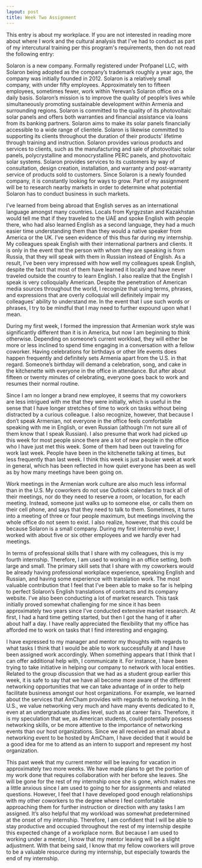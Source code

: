 ```yaml
---
layout: post
title: Week Two Assignment
---
```

This entry is about my workplace. If you are not interested in reading more about where I work and the cultural analysis that I've had to conduct as part of my intercutural training per this program's requirements, then do not read the following entry: 

Solaron is a new company. Formally registered under Profpanel LLC, with Solaron being adopted as the company’s trademark roughly a year ago, the company was initially founded in 2012. Solaron is a relatively small company, with under fifty employees. Approximately ten to fifteen employees, sometimes fewer, work within Yerevan’s Solaron office on a daily basis. Solaron’s mission is to improve the quality of people’s lives while simultaneously promoting sustainable development within Armenia and surrounding regions. Solaron is committed to the quality of its photovoltaic solar panels and offers both warranties and financial assistance via loans from its banking partners. Solaron aims to make its solar panels financially accessible to a wide range of clientele. Solaron is likewise committed to supporting its clients throughout the duration of their products’ lifetime through training and instruction. Solaron provides various products and services to clients, such as the manufacturing and sale of photovoltaic solar panels, polycrystalline and monocrystalline PERC panels, and photovoltaic solar systems. Solaron provides services to its customers by way of consultation, design creation, installation, and warranty and post-warranty service of products sold to customers. Since Solaron is a newly founded company, it is constantly looking for ways to grow. Part of my assignment will be to research nearby markets in order to determine what potential Solaron has to conduct business in such markets.

I’ve learned from being abroad that English serves as an international language amongst many countries. Locals from Kyrgyzstan and Kazakhstan would tell me that if they traveled to the UAE and spoke English with people there, who had also learned English as a second language, they had a much easier time understanding them than they would a native speaker from America or the UK. I’ve seen evidence of this thus far during my internship. My colleagues speak English with their international partners and clients. It is only in the event that the person with whom they are speaking is from Russia, that they will speak with them in Russian instead of English. As a result, I’ve been very impressed with how well my colleagues speak English, despite the fact that most of them have learned it locally and have never traveled outside the country to learn English. I also realize that the English I speak is very colloquially American. Despite the penetration of American media sources throughout the world, I recognize that using terms, phrases, and expressions that are overly colloquial will definitely impair my colleagues’ ability to understand me. In the event that I use such words or phrases, I try to be mindful that I may need to further expound upon what I mean.

During my first week, I formed the impression that Armenian work style was significantly different than it is in America, but now I am beginning to think otherwise. Depending on someone’s current workload, they will either be more or less inclined to spend time engaging in a conversation with a fellow coworker. Having celebrations for birthdays or other life events does happen frequently and definitely sets Armenia apart from the U.S. in that regard. Someone’s birthday will demand a celebration, song, and cake in the kitchenette with everyone in the office in attendance.  But after about fifteen or twenty minutes of celebrating, everyone goes back to work and resumes their normal routine.

Since I am no longer a brand new employee, it seems that my coworkers are less intrigued with me that they were initially, which is useful in the sense that I have longer stretches of time to work on tasks without being distracted by a curious colleague. I also recognize, however, that because I don’t speak Armenian, not everyone in the office feels comfortable speaking with me in English, or even Russian (although I’m not sure all of them know that I speak Russian). I also presume that work had picked up this week for most people since there are a lot of new people in the office who I have just met this week. Some of them had been out traveling for work last week. People have been in the kitchenette talking at times, but less frequently than last week. I think this week is just a busier week at work in general, which has been reflected in how quiet everyone has been as well as by how many meetings have been going on.

Work meetings in the Armenian work culture are also much less informal than in the U.S. My coworkers do not use Outlook calendars to track all of their meetings, nor do they need to reserve a room, or location, for each meeting. Instead, someone just walks up to someone else, or calls them on their cell phone, and says that they need to talk to them. Sometimes, it turns into a meeting of three or four people maximum, but meetings involving the whole office do not seem to exist. I also realize, however, that this could be because Solaron is a small company. During my first internship ever, I worked with about five or six other employees and we hardly ever had meetings. 

In terms of professional skills that I share with my colleagues, this is my fourth internship. Therefore, I am used to working in an office setting, both large and small. The primary skill sets that I share with my coworkers  would be already having professional workplace experience, speaking English and Russian, and having some experience with translation work. The most valuable contribution that I feel that I’ve been able to make so far is helping to perfect Solaron’s English translations of contracts and its company website. I’ve also been conducting a lot of market research. This task initially proved somewhat challenging for me since it has been approximately two years since I’ve conducted extensive market research. At first, I had a hard time getting started, but then I got the hang of it after about half a day. I have really appreciated the flexibility that my office has afforded me to work on tasks that I find interesting and engaging. 

I have expressed to my manager and mentor my thoughts with regards to what tasks I think that I would be able to work successfully at and I have been assigned work accordingly. When something appears that I think that I can offer additional help with, I communicate it. For instance, I have been trying to take initiative in helping our company to network with local entities. Related to the group discussion that we had as a student group earlier this week, it is safe to say that we have all become more aware of the different networking opportunities that we can take advantage of in order to help facilitate business amongst our host organizations. For example, we learned about the services that AmCham provides with regards to networking. In the U.S., we value networking very much and have many events dedicated to it, even at an undergraduate studies level, such as at career fairs. Therefore, it is my speculation that we, as American students, could potentially possess networking skills, or be more attentive to the importance of networking events than our host organizations. Since we all received an email about a networking event to be hosted by AmCham, I have decided that it would be a good idea for me to attend as an intern to support and represent my host organization.   

This past week that my current mentor will be leaving for vacation in approximately two more weeks. We have made plans to get the portion of my work done that requires collaboration with her before she leaves. She will be gone for the rest of my internship once she is gone, which makes me a little anxious since I am used to going to her for assignments and related questions. However, I feel that I have developed good enough relationships with my other coworkers to the degree where I feel comfortable approaching them for further instruction or direction with any tasks I am assigned. It’s also helpful that my workload was somewhat predetermined at the onset of my internship. Therefore, I am confident that I will be able to stay productive and occupied throughout the rest of my internship despite this expected change of a workplace norm. But because I am used to working under a mentor, I know that my mentor leaving will be a slight adjustment. With that being said, I know that my fellow coworkers will prove to be a valuable resource during my internship, but especially towards the end of my internship.
